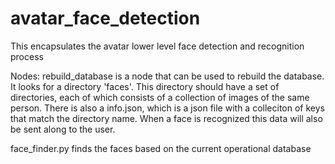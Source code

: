# avatar_face_detection
This encapsulates the avatar lower level face detection and recognition process

Nodes:
  rebuild_database is a node that can be used to rebuild the database. It looks for a directory 'faces'. This 
  directory should have a set of directories, each of which consists of a collection of images of the same person. There is 
  also a info.json, which is a json file with a colleciton of keys that match the directory name. When a face is recognized
  this data will also be sent along to the user.
  
  face_finder.py finds the faces based on the current operational database
